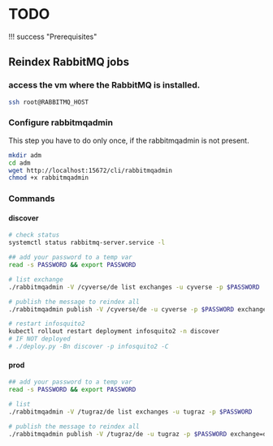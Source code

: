 # TODO

!!! success "Prerequisites"


## Reindex RabbitMQ jobs

### access the vm where the RabbitMQ is installed.

```bash
ssh root@RABBITMQ_HOST
```

### Configure rabbitmqadmin

This step you have to do only once, if the rabbitmqadmin is not present.

```bash
mkdir adm
cd adm
wget http://localhost:15672/cli/rabbitmqadmin
chmod +x rabbitmqadmin
```

### Commands 

#### discover 

```bash
# check status
systemctl status rabbitmq-server.service -l

## add your password to a temp var
read -s PASSWORD && export PASSWORD

# list exchange
./rabbitmqadmin -V /cyverse/de list exchanges -u cyverse -p $PASSWORD

# publish the message to reindex all
./rabbitmqadmin publish -V /cyverse/de -u cyverse -p $PASSWORD exchange=de routing_key=index.all payload=""

# restart infosquito2
kubectl rollout restart deployment infosquito2 -n discover
# IF NOT deployed
# ./deploy.py -Bn discover -p infosquito2 -C
```

#### prod
```bash
## add your password to a temp var
read -s PASSWORD && export PASSWORD

# list
./rabbitmqadmin -V /tugraz/de list exchanges -u tugraz -p $PASSWORD

# publish the message to reindex all
./rabbitmqadmin publish -V /tugraz/de -u tugraz -p $PASSWORD exchange=de routing_key=index.all payload=""

```

